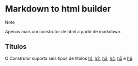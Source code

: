 # Markdown to html builder

>[!NOTE]
>Apenas mais um construtor de html a partir de markdown.

## Títulos

O Construtor suporta seis tipos de títulos 
[h1](https://eportella.github.io/markdown-to-html-builder/h1),
[h2](https://eportella.github.io/markdown-to-html-builder/h2),
[h3](https://eportella.github.io/markdown-to-html-builder/h3),
[h4](https://eportella.github.io/markdown-to-html-builder/h4),
[h5](https://eportella.github.io/markdown-to-html-builder/H5) e 
[h6](https://eportella.github.io/markdown-to-html-builder/h6). 